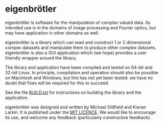 eigenbrötler
============

eigenbrötler is software for the manipulation of complex valued data.
Its intended use is in the domains of image processing and Fourier optics,
but may have application in other domains as well.

eigenbrötler is a library which can read and construct 1 or 2
dimensional compex datasets and manipulate them to produce other complex
datasets. eigenbrötler is also a GUI application which (we hope) provides
a user friendly wrapper around the library.

The library and application have been compiled and tested on 64-bit and
32-bit Linux. In principle, compilation and operation should also be possible
on Macintosh and Windows, but this has not yet been tested: we have no
doubt that fixes will be required for this to succeed.

See the file [BUILD.txt](BUILD.txt) for instructions on building the library
and the application.

eigenbrötler was designed and written by Michael Oldfield and Kieran
Larkin. It is published under the [MIT LICENCE](LICENCE.txt). We would
like to encourage its use, and welcome any feedback (particularly constructive
feedback).
